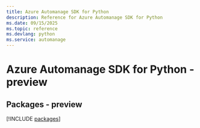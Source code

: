 ```yaml
---
title: Azure Automanage SDK for Python
description: Reference for Azure Automanage SDK for Python
ms.date: 09/15/2025
ms.topic: reference
ms.devlang: python
ms.service: automanage
---
```

# Azure Automanage SDK for Python - preview
## Packages - preview
[!INCLUDE [packages](automanage-index.md)]